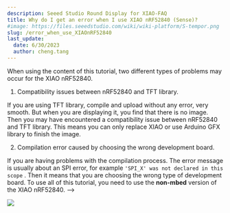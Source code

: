 ```yaml
---
description: Seeed Studio Round Display for XIAO-FAQ
title: Why do I get an error when I use XIAO nRF52840 (Sense)?
#image: https://files.seeedstudio.com/wiki/wiki-platform/S-tempor.png
slug: /error_when_use_XIAOnRF52840
last_update:
  date: 6/30/2023
  author: cheng.tang
---
```

When using the content of this tutorial, two different types of problems may occur for the XIAO nRF52840.

1. Compatibility issues between nRF52840 and TFT library.

  If you are using TFT library, compile and upload without any error, very smooth. But when you are displaying it, you find that there is no image. Then you may have encountered a compatibility issue between nRF52840 and TFT library. This means you can only replace XIAO or use Arduino GFX library to finish the image.

2. Compilation error caused by choosing the wrong development board.

If you are having problems with the compilation process. The error message is usually about an SPI error, for example `'SPI_X' was not declared in this scope`
. Then it means that you are choosing the wrong type of development board. To use all of this tutorial, you need to use the **non-mbed** version of the XIAO nRF52840. -->

<div style={{textAlign:'center'}}><img src="https://files.seeedstudio.com/wiki/round_display_for_xiao/73.png" style={{width:700, height:'auto'}}/></div>

